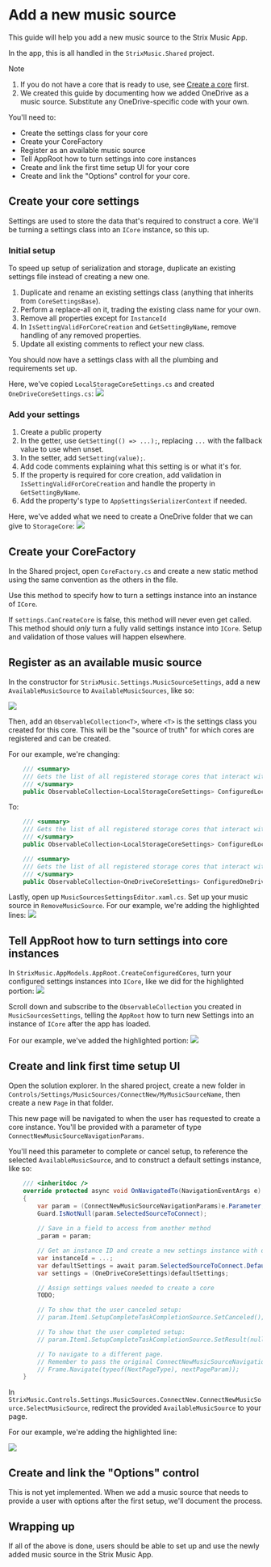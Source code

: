 # Add a new music source
This guide will help you add a new music source to the Strix Music App.

In the app, this is all handled in the `StrixMusic.Shared` project.

> [!NOTE]
> 1. If you do not have a core that is ready to use, see [Create a core](../cores/create.md) first. 
> 2. We created this guide by documenting how we added OneDrive as a music source. Substitute any OneDrive-specific code with your own.

You'll need to:
- Create the settings class for your core
- Create your CoreFactory
- Register as an available music source
- Tell AppRoot how to turn settings into core instances
- Create and link the first time setup UI for your core
- Create and link the "Options" control for your core.

## Create your core settings
Settings are used to store the data that's required to construct a core. We'll be turning a settings class into an `ICore` instance, so this up.

### Initial setup

To speed up setup of serialization and storage, duplicate an existing settings file instead of creating a new one.

1. Duplicate and rename an existing settings class (anything that inherits from `CoreSettingsBase`). 
2. Perform a replace-all on it, trading the existing class name for your own.
3. Remove all properties except for `InstanceId`
4. In `IsSettingValidForCoreCreation` and `GetSettingByName`, remove handling of any removed properties.
5. Update all existing comments to reflect your new class.

You should now have a settings class with all the plumbing and requirements set up.

Here, we've copied `LocalStorageCoreSettings.cs` and created `OneDriveCoreSettings.cs`:
![](../assets/app/add-music-source/empty-settings-class-ready-to-use.png)

### Add your settings

1. Create a public property
2. In the getter, use `GetSetting(() => ...);`, replacing `...` with the fallback value to use when unset.
3. In the setter, add `SetSetting(value);`.
4. Add code comments explaining what this setting is or what it's for.
5. If the property is required for core creation, add validation in `IsSettingValidForCoreCreation` and handle the property in `GetSettingByName`.
6. Add the property's type to `AppSettingsSerializerContext` if needed.

Here, we've added what we need to create a OneDrive folder that we can give to `StorageCore`:
![](../assets/app/add-music-source/onedrive-core-settings-with-properties.png)

## Create your CoreFactory
In the Shared project, open `CoreFactory.cs` and create a new static method using the same convention as the others in the file.

Use this method to specify how to turn a settings instance into an instance of `ICore`.

If `settings.CanCreateCore` is false, this method will never even get called. This method should _only_ turn a fully valid settings instance into `ICore`. Setup and validation of those values will happen elsewhere.

## Register as an available music source

In the constructor for `StrixMusic.Settings.MusicSourceSettings`, add a new `AvailableMusicSource` to `AvailableMusicSources`, like so:

![](../assets/app/add-music-source/add-as-availablesource.png)

Then, add an `ObservableCollection<T>`, where `<T>` is the settings class you created for this core. This will be the "source of truth" for which cores are registered and can be created.

For our example, we're changing:
```cs
    /// <summary>
    /// Gets the list of all registered storage cores that interact with files on disk.
    /// </summary>
    public ObservableCollection<LocalStorageCoreSettings> ConfiguredLocalStorageCores => GetSetting(defaultValue: () => new ObservableCollection<LocalStorageCoreSettings>());
```

To:
```cs
    /// <summary>
    /// Gets the list of all registered storage cores that interact with files on disk.
    /// </summary>
    public ObservableCollection<LocalStorageCoreSettings> ConfiguredLocalStorageCores => GetSetting(defaultValue: () => new ObservableCollection<LocalStorageCoreSettings>());

    /// <summary>
    /// Gets the list of all registered storage cores that interact with OneDrive.
    /// </summary>
    public ObservableCollection<OneDriveCoreSettings> ConfiguredOneDriveCores => GetSetting(defaultValue: () => new ObservableCollection<OneDriveCoreSettings>());

```

Lastly, open up `MusicSourcesSettingsEditor.xaml.cs`. Set up your music source in `RemoveMusicSource`. For our example, we're adding the highlighted lines:
![](../assets/app/add-music-source/core-removal.png) 

## Tell AppRoot how to turn settings into core instances
In `StrixMusic.AppModels.AppRoot.CreateConfiguredCores`, turn your configured settings instances into `ICore`, like we did for the highlighted portion:
![](../assets/app/add-music-source/add-to-createconfiguredcoresasync.png)

Scroll down and subscribe to the `ObservableCollection` you created in `MusicSourcesSettings`, telling the `AppRoot` how to turn new Settings into an instance of `ICore` after the app has loaded.

For our example, we've added the highlighted portion:
![](../assets/app/add-music-source/settings-changed-event.png)

## Create and link first time setup UI
Open the solution explorer. In the shared project, create a new folder in `Controls/Settings/MusicSources/ConnectNew/MyMusicSourceName`, then create a new `Page` in that folder.

This new page will be navigated to when the user has requested to create a core instance. You'll be provided with a parameter of type `ConnectNewMusicSourceNavigationParams`.

You'll need this parameter to complete or cancel setup, to reference the selected `AvailableMusicSource`, and to construct a default settings instance, like so:

```cs
    /// <inheritdoc />
    override protected async void OnNavigatedTo(NavigationEventArgs e)
    {
        var param = (ConnectNewMusicSourceNavigationParams)e.Parameter;
        Guard.IsNotNull(param.SelectedSourceToConnect);
        
        // Save in a field to access from another method
        _param = param;

        // Get an instance ID and create a new settings instance with default values
        var instanceId = ...;
        var defaultSettings = await param.SelectedSourceToConnect.DefaultSettingsFactory(instanceId);  
        var settings = (OneDriveCoreSettings)defaultSettings;

        // Assign settings values needed to create a core
        TODO;

        // To show that the user canceled setup:
        // param.Item1.SetupCompleteTaskCompletionSource.SetCanceled();

        // To show that the user completed setup:
        // param.Item1.SetupCompleteTaskCompletionSource.SetResult(null);

        // To navigate to a different page.
        // Remember to pass the original ConnectNewMusicSourceNavigationParams as well, so you can complete/cancel setup from another page.
        // Frame.Navigate(typeof(NextPageType), nextPageParam));
    }
```

In `StrixMusic.Controls.Settings.MusicSources.ConnectNew.ConnectNewMusicSource.SelectMusicSource`, redirect the provided `AvailableMusicSource` to your page.

For our example, we're adding the highlighted line:

![](../assets/app/add-music-source/select-music-source.png)

## Create and link the "Options" control
This is not yet implemented. When we add a music source that needs to provide a user with options after the first setup, we'll document the process.

## Wrapping up

If all of the above is done, users should be able to set up and use the newly added music source in the Strix Music App.
